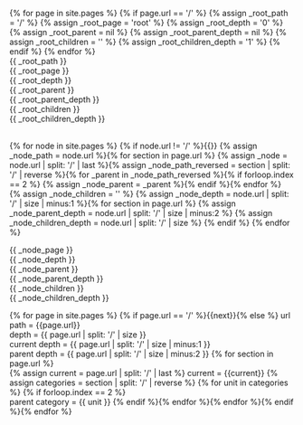 ---
---

<!--- ROOT --->
{% for page in site.pages %}
{% if page.url == '/' %}
{% assign _root_path = '/' %}
{% assign _root_page = 'root' %}
{% assign _root_depth = '0' %}
{% assign _root_parent = nil %}
{% assign _root_parent_depth = nil %}
{% assign _root_children = '' %}
{% assign _root_children_depth = '1' %}
{% endif %}
{% endfor %}
<br>
{{ _root_path }}<br>
{{ _root_page }}<br>
{{ _root_depth }}<br>
{{ _root_parent }}<br>
{{ _root_parent_depth }}<br>
{{ _root_children }}<br>
{{ _root_children_depth }}<br>
<br>
<!--- LOOP --->
{% for node in site.pages %}
{% if node.url != '/' %}{{}}
{% assign _node_path = node.url %}{% for section in page.url %} 
{% assign _node = node.url | split: '/' | last %}{% assign _node_path_reversed = section | split: '/' | reverse %}{% for _parent in _node_path_reversed %}{% if forloop.index == 2 %}
{% assign _node_parent = _parent %}{% endif %}{% endfor %}
{% assign _node_children = '' %}
{% assign _node_depth = node.url | split: '/' | size | minus:1 %}{% for section in page.url %}
{% assign _node_parent_depth =  node.url | split: '/' | size | minus:2 %}
{% assign _node_children_depth = node.url | split: '/' | size %}
{% endif %}
{% endfor %}
<br>

{{ _node_page }}<br>
{{ _node_depth }}<br>
{{ _node_parent }}<br>
{{ _node_parent_depth }}<br>
{{ _node_children }}<br>
{{ _node_children_depth }}<br>
<!--- LOOP --->
<!--- url --->
<!--- name --->
<!--- depth--->
<!--- parent --->
<!--- parent depth --->
<!--- children --->
<!--- children depth --->

{% for page in site.pages %}
{% if page.url == '/' %}{{next}}{% else %}
url path = {{page.url}}  
depth = {{ page.url | split: '/' | size }}  
current depth = {{ page.url | split: '/' | size | minus:1 }}  
parent depth = {{ page.url | split: '/' | size | minus:2 }}
{% for section in page.url %}  
{% assign current = page.url | split: '/' | last %}
current = {{current}}
{% assign categories = section | split: '/' | reverse %}
{% for unit in categories %}
{% if forloop.index == 2 %}  
parent category = {{ unit }}
{% endif %}{% endfor %}{% endfor %}{% endif %}{% endfor %}
